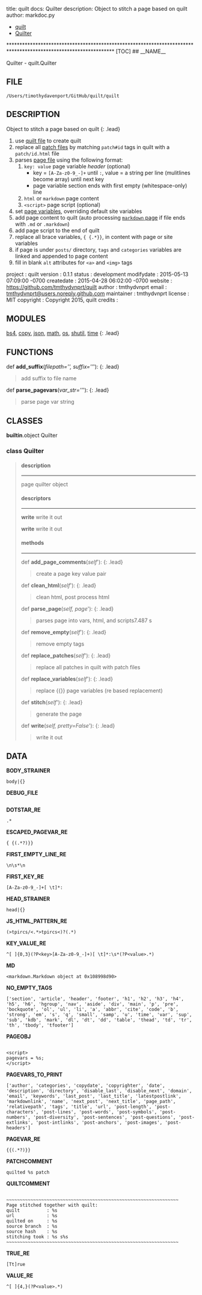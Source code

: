 title: quilt docs: Quilter
description: Object to stitch a page based on quilt
author: markdoc.py

<ul class="breadcrumb">
<li><a href="index.html">quilt</a></li>
<li><a href="quilter.html">Quilter</a></li>
</ul>
****************************************************************************************************************
[TOC]
## __NAME__

Quilter - quilt.Quilter

## __FILE__

`/Users/timothydavenport/GitHub/quilt/quilt`

## __DESCRIPTION__

Object to stitch a page based on quilt
{: .lead}

1. use [quilt file](#quiltfile) to create quilt
2. replace all [patch files](#patchfile) by matching `patch#id` tags in quilt with a `patch/id.html` file
3. parses [page file](#pagefile) using the following format:
    1. `key: value` page variable *header* (optional)
        * key = `[A-Za-z0-9_-]+` until `:`, value = a string per line (mulitlines become array) until next key
        * page variable section ends with first empty (whitespace-only) line
    2. `html` or `markdown` page content
    3. `<script>` page script (optional)
4. set [page variables](#pagevars), overriding default site variables
5. add page content to quilt (auto processing [`markdown` page](#pagefilemd) if file ends with `.md` or `.markdown`)
6. add page script to the end of quilt
7. replace all brace variables, `{ {.*}}`, in content with page or site variables
8. if page is under `posts/` directory, `tags` and `categories` variables are linked and appended to page content
9. fill in blank `alt` attributes for `<a>` and `<img>` tags

project    : quilt
version    : 0.1.1
status     : development
modifydate : 2015-05-13 07:09:00 -0700
createdate : 2015-04-28 06:02:00 -0700
website    : https://github.com/tmthydvnprt/quilt
author     : tmthydvnprt
email      : tmthydvnprt@users.noreply.github.com
maintainer : tmthydvnprt
license    : MIT
copyright  : Copyright 2015, quilt
credits    :

## __MODULES__

[bs4](https://www.google.com/#q=python+bs4), [copy](https://www.google.com/#q=python+copy), [json](https://www.google.com/#q=python+json), [math](https://www.google.com/#q=python+math), [os](https://www.google.com/#q=python+os), [shutil](https://www.google.com/#q=python+shutil), [time](https://www.google.com/#q=python+time)
{: .lead}

## __FUNCTIONS__

def __add\_suffix__(_filepath='', suffix=''_'):
{: .lead}
> add suffix to file name

def __parse\_pagevars__(_var\_str=''_'):
{: .lead}
> parse page var string

## __CLASSES__

__builtin__.object
    Quilter

### class __Quilter__
> #### description
> ****************
> page quilter object
> 
> 
> #### descriptors
> ****************
> __write__
> write it out
> 
> __write__
> write it out
> 
> #### methods
> ****************
> def __add\_page\_comments__(_self_'):
> {: .lead}
> > create a page key value pair
> 
> def __clean\_html__(_self_'):
> {: .lead}
> > clean html, post process html
> 
> def __parse\_page__(_self, page_'):
> {: .lead}
> > parses page into vars, html, and scripts7.487 s
> 
> def __remove\_empty__(_self_'):
> {: .lead}
> > remove empty tags
> 
> def __replace\_patches__(_self_'):
> {: .lead}
> > replace all patches in quilt with patch files
> 
> def __replace\_variables__(_self_'):
> {: .lead}
> > replace {{}} page variables (re based replacement)
> 
> def __stitch__(_self_'):
> {: .lead}
> > generate the page
> 
> def __write__(_self, pretty=False_'):
> {: .lead}
> > write it out
>

## __DATA__

__BODY\_STRAINER__
```
body|{}
```

__DEBUG\_FILE__
```

```

__DOTSTAR\_RE__
```
.*
```

__ESCAPED\_PAGEVAR\_RE__
```
{ {(.*?)}}
```

__FIRST\_EMPTY\_LINE\_RE__
```
\n\s*\n
```

__FIRST\_KEY\_RE__
```
[A-Za-z0-9_-]+[ \t]*:
```

__HEAD\_STRAINER__
```
head|{}
```

__JS\_HTML\_PATTERN\_RE__
```
(>tpircs/<.*>tpircs<)?(.*)
```

__KEY\_VALUE\_RE__
```
^[ ]{0,3}(?P<key>[A-Za-z0-9_-]+)[ \t]*:\s*(?P<value>.*)
```

__MD__
```
<markdown.Markdown object at 0x108998d90>
```

__NO\_EMPTY\_TAGS__
```
['section', 'article', 'header', 'footer', 'h1', 'h2', 'h3', 'h4', 'h5', 'h6', 'hgroup', 'nav', 'aside', 'div', 'main', 'p', 'pre', 'bockquote', 'ol', 'ul', 'li', 'a', 'abbr', 'cite', 'code', 'b', 'strong', 'em', 's', 'q', 'small', 'samp', 'u', 'time', 'var', 'sup', 'sub', 'kdb', 'mark', 'dl', 'dt', 'dd', 'table', 'thead', 'td', 'tr', 'th', 'tbody', 'tfooter']
```

__PAGEOBJ__
```

<script>
pagevars = %s;
</script>
```

__PAGEVARS\_TO\_PRINT__
```
['author', 'categories', 'copydate', 'copyrighter', 'date', 'description', 'directory', 'disable_last', 'disable_next', 'domain', 'email', 'keywords', 'last_post', 'last_title', 'latestpostlink', 'markdownlink', 'name', 'next_post', 'next_title', 'page_path', 'relativepath', 'tags', 'title', 'url', 'post-length', 'post-characters', 'post-lines', 'post-words', 'post-symbols', 'post-numbers', 'post-diversity', 'post-sentences', 'post-questions', 'post-extlinks', 'post-intlinks', 'post-anchors', 'post-images', 'post-headers']
```

__PAGEVAR\_RE__
```
{{(.*?)}}
```

__PATCHCOMMENT__
```
quilted %s patch
```

__QUILTCOMMENT__
```

~~~~~~~~~~~~~~~~~~~~~~~~~~~~~~~~~~~~~~~~~~~~~~~~~~~~~~~~~~~~~~~~
Page stitched together with quilt:
quilt          : %s
url            : %s
quilted on     : %s
source branch  : %s
source hash    : %s
stitching took : %s s%s
~~~~~~~~~~~~~~~~~~~~~~~~~~~~~~~~~~~~~~~~~~~~~~~~~~~~~~~~~~~~~~~~

```

__TRUE\_RE__
```
[Tt]rue
```

__VALUE\_RE__
```
^[ ]{4,}(?P<value>.*)
```

